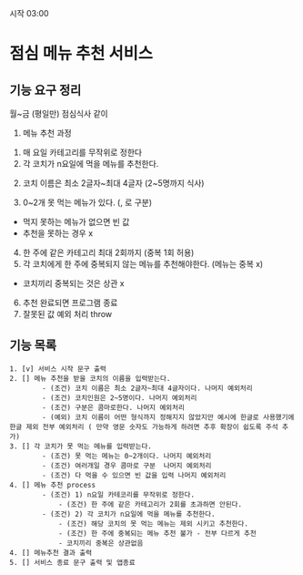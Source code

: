 시작 03:00

# 점심 메뉴 추천 서비스

## 기능 요구 정리

월~금 (평일만) 점심식사 같이

1. 메뉴 추천 과정

1) 매 요일 카테고리를 무작위로 정한다
2) 각 코치가 n요일에 먹을 메뉴를 추천한다.

2. 코치 이름은 최소 2글자~최대 4글자 (2~5명까지 식사)

3. 0~2개 못 먹는 메뉴가 있다. (, 로 구분)

- 먹지 못하는 메뉴가 없으면 빈 값
- 추천을 못하는 경우 x

4. 한 주에 같은 카테고리 최대 2회까지 (중복 1회 허용)
5. 각 코치에게 한 주에 중복되지 않는 메뉴를 추천해야한다. (메뉴는 중복 x)

- 코치끼리 중복되는 것은 상관 x

6. 추천 완료되면 프로그램 종료
7. 잘못된 값 예외 처리 throw

## 기능 목록

```
1. [v] 서비스 시작 문구 출력
2. [] 메뉴 추천을 받을 코치의 이름을 입력받는다.
        - (조건) 코치 이름은 최소 2글자~최대 4글자이다. 나머지 예외처리
        - (조건) 코치인원은 2~5명이다. 나머지 예외처리
        - (조건) 구분은 콤마로한다. 나머지 예외처리
        - (예외) 코치 이름이 어떤 형식까지 정해지지 않았지만 예시에 한글로 사용했기에 한글 제외 전부 예외처리 ( 만약 영문 숫자도 가능하게 하려면 추후 확장이 쉽도록 주석 추가)
3. [] 각 코치가 못 먹는 메뉴를 입력받는다.
        - (조건) 못 먹는 메뉴는 0~2개이다. 나머지 예외처리
        - (조건) 여러개일 경우 콤마로 구분  나머지 예외처리
        - (조건) 다 먹을 수 있으면 빈 값을 입력 나머지 예외처리
4. [] 메뉴 추천 process
        - (조건) 1) n요일 카테코리를 무작위로 정한다.
            - (조건) 한 주에 같은 카테고리가 2회를 초과하면 안된다.
        - (조건) 2) 각 코치가 n요일에 먹을 메뉴를 추천한다.
            - (조건) 해당 코치의 못 먹는 메뉴는 제외 시키고 추천한다.
            - (조건) 한 주에 중복되는 메뉴 추천 불가 - 전부 다르게 추천
            - 코치끼리 중복은 상관없음
4. [] 메뉴추천 결과 출력
5. [] 서비스 종료 문구 출력 및 앱종료
```
